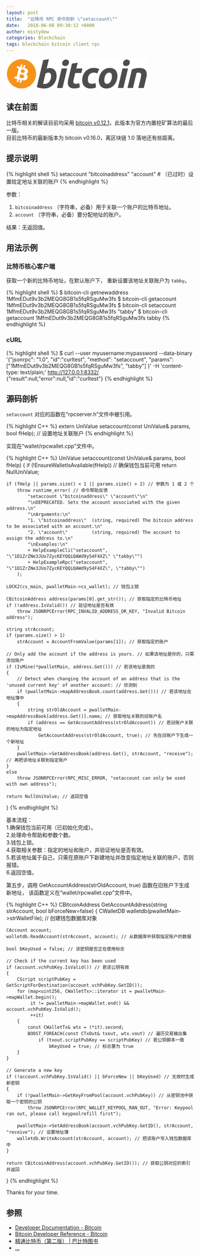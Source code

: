 ```yaml
---
layout: post
title:  "比特币 RPC 命令剖析 \"setaccount\""
date:   2018-06-08 09:30:12 +0800
author: mistydew
categories: Blockchain
tags: blockchain bitcoin client rpc
---
```

![bitcoin](/images/20180504/bitcoin.svg)

## 读在前面
比特币相关的解读目前均采用 [bitcoin v0.12.1](https://github.com/bitcoin/bitcoin/tree/v0.12.1)，此版本为官方内置挖矿算法的最后一版。<br>
目前比特币的最新版本为 bitcoin v0.16.0，离区块链 1.0 落地还有些距离。

## 提示说明

{% highlight shell %}
setaccount "bitcoinaddress" "account" # （已过时）设置给定地址关联的账户
{% endhighlight %}

参数：<br>
1. `bitcoinaddress` （字符串，必备）用于关联一个账户的比特币地址。<br>
2. `account` （字符串，必备）要分配地址的账户。

结果：无返回值。

## 用法示例

### 比特币核心客户端

获取一个新的比特币地址，在默认账户下，
重新设置该地址关联账户为 `tabby`。

{% highlight shell %}
$ bitcoin-cli getnewaddress
1MfmEDut9v3b2MEQG8GB1s5fqRSguMw3fs
$ bitcoin-cli getaccount 1MfmEDut9v3b2MEQG8GB1s5fqRSguMw3fs
$ bitcoin-cli setaccount 1MfmEDut9v3b2MEQG8GB1s5fqRSguMw3fs "tabby"
$ bitcoin-cli getaccount 1MfmEDut9v3b2MEQG8GB1s5fqRSguMw3fs
tabby
{% endhighlight %}

### cURL

{% highlight shell %}
$ curl --user myusername:mypassword --data-binary '{"jsonrpc": "1.0", "id":"curltest", "method": "setaccount", "params": ["1MfmEDut9v3b2MEQG8GB1s5fqRSguMw3fs", "tabby"] }' -H 'content-type: text/plain;' http://127.0.0.1:8332/
{"result":null,"error":null,"id":"curltest"}
{% endhighlight %}

## 源码剖析
`setaccount` 对应的函数在“rpcserver.h”文件中被引用。

{% highlight C++ %}
extern UniValue setaccount(const UniValue& params, bool fHelp); // 设置地址关联账户
{% endhighlight %}

实现在“wallet/rpcwallet.cpp”文件中。

{% highlight C++ %}
UniValue setaccount(const UniValue& params, bool fHelp)
{
    if (!EnsureWalletIsAvailable(fHelp)) // 确保钱包当前可用
        return NullUniValue;
    
    if (fHelp || params.size() < 1 || params.size() > 2) // 参数为 1 或 2 个
        throw runtime_error( // 命令帮助反馈
            "setaccount \"bitcoinaddress\" \"account\"\n"
            "\nDEPRECATED. Sets the account associated with the given address.\n"
            "\nArguments:\n"
            "1. \"bitcoinaddress\"  (string, required) The bitcoin address to be associated with an account.\n"
            "2. \"account\"         (string, required) The account to assign the address to.\n"
            "\nExamples:\n"
            + HelpExampleCli("setaccount", "\"1D1ZrZNe3JUo7ZycKEYQQiQAWd9y54F4XZ\" \"tabby\"")
            + HelpExampleRpc("setaccount", "\"1D1ZrZNe3JUo7ZycKEYQQiQAWd9y54F4XZ\", \"tabby\"")
        );

    LOCK2(cs_main, pwalletMain->cs_wallet); // 钱包上锁

    CBitcoinAddress address(params[0].get_str()); // 获取指定的比特币地址
    if (!address.IsValid()) // 验证地址是否有效
        throw JSONRPCError(RPC_INVALID_ADDRESS_OR_KEY, "Invalid Bitcoin address");

    string strAccount;
    if (params.size() > 1)
        strAccount = AccountFromValue(params[1]); // 获取指定的账户

    // Only add the account if the address is yours. // 如果该地址是你的，只需添加账户
    if (IsMine(*pwalletMain, address.Get())) // 若该地址是我的
    {
        // Detect when changing the account of an address that is the 'unused current key' of another account: // 侦测到
        if (pwalletMain->mapAddressBook.count(address.Get())) // 若该地址在地址簿中
        {
            string strOldAccount = pwalletMain->mapAddressBook[address.Get()].name; // 获取地址关联的旧账户名
            if (address == GetAccountAddress(strOldAccount)) // 若旧账户关联的地址为指定地址
                GetAccountAddress(strOldAccount, true); // 先在旧账户下生成一个新地址
        }
        pwalletMain->SetAddressBook(address.Get(), strAccount, "receive"); // 再把该地址关联到指定账户
    }
    else
        throw JSONRPCError(RPC_MISC_ERROR, "setaccount can only be used with own address");

    return NullUniValue; // 返回空值
}
{% endhighlight %}

基本流程：<br>
1.确保钱包当前可用（已初始化完成）。<br>
2.处理命令帮助和参数个数。<br>
3.钱包上锁。<br>
4.获取相关参数：指定的地址和账户，并验证地址是否有效。<br>
5.若该地址属于自己，只需在原账户下新建地址并改变指定地址关联的账户，否则报错。<br>
6.返回空值。

第五步，调用 GetAccountAddress(strOldAccount, true) 函数在旧账户下生成新地址，
该函数定义在“wallet/rpcwallet.cpp”文件中。

{% highlight C++ %}
CBitcoinAddress GetAccountAddress(string strAccount, bool bForceNew=false)
{
    CWalletDB walletdb(pwalletMain->strWalletFile); // 创建钱包数据库对象

    CAccount account;
    walletdb.ReadAccount(strAccount, account); // 从数据库中获取指定账户的数据

    bool bKeyUsed = false; // 该密钥是否正在使用标志

    // Check if the current key has been used
    if (account.vchPubKey.IsValid()) // 若该公钥有效
    {
        CScript scriptPubKey = GetScriptForDestination(account.vchPubKey.GetID());
        for (map<uint256, CWalletTx>::iterator it = pwalletMain->mapWallet.begin();
             it != pwalletMain->mapWallet.end() && account.vchPubKey.IsValid();
             ++it)
        {
            const CWalletTx& wtx = (*it).second;
            BOOST_FOREACH(const CTxOut& txout, wtx.vout) // 遍历交易输出集
                if (txout.scriptPubKey == scriptPubKey) // 若公钥脚本一致
                    bKeyUsed = true; // 标志置为 true
        }
    }

    // Generate a new key
    if (!account.vchPubKey.IsValid() || bForceNew || bKeyUsed) // 无效时生成新密钥
    {
        if (!pwalletMain->GetKeyFromPool(account.vchPubKey)) // 从密钥池中获取一个密钥的公钥
            throw JSONRPCError(RPC_WALLET_KEYPOOL_RAN_OUT, "Error: Keypool ran out, please call keypoolrefill first");

        pwalletMain->SetAddressBook(account.vchPubKey.GetID(), strAccount, "receive"); // 设置地址簿
        walletdb.WriteAccount(strAccount, account); // 把该账户写入钱包数据库中
    }

    return CBitcoinAddress(account.vchPubKey.GetID()); // 获取公钥对应的索引并返回
}
{% endhighlight %}

Thanks for your time.

## 参照
* [Developer Documentation - Bitcoin](https://bitcoin.org/en/developer-documentation)
* [Bitcoin Developer Reference - Bitcoin](https://bitcoin.org/en/developer-reference#setaccount)
* [精通比特币（第二版） \| 巴比特图书](http://book.8btc.com/masterbitcoin2cn)
* [...](https://github.com/mistydew/blockchain)
